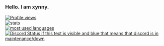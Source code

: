 ### Hello. I am xynny.
[![Profile views](https://komarev.com/ghpvc/?username=xynnylol)](https://github.com/xynnylol/) <br> [![stats](https://github-readme-stats.vercel.app/api?username=xynnylol&show_icons=true&theme=dark)](https://github.com/xynnylol/) <br>
[![most used languages](https://github-readme-stats.vercel.app/api/top-langs/?username=xynnylol&layout=compact&theme=dracula&show_icons=true&langs_count=100)](https://github.com/xynnylol/) <br>
[![Discord Status if this text is visible and blue that means that discord is in maintenance/down](https://discord.c99.nl/widget/theme-2/604478285929381888.png)](https://github.com/xynnylol/)
